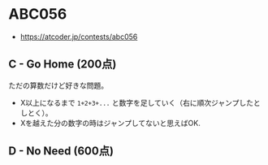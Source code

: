 # ABC056
* https://atcoder.jp/contests/abc056


## C - Go Home (200点)
ただの算数だけど好きな問題。
* X以上になるまで `1+2+3+...` と数字を足していく（右に順次ジャンプしたとしとく）。
* Xを越えた分の数字の時はジャンプしてないと思えばOK.


## D - No Need (600点)
